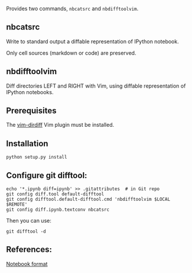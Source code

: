 Provides two commands, `nbcatsrc` and `nbdifftoolvim`.

## nbcatsrc

Write to standard output a diffable representation of IPython notebook.

Only cell sources (markdown or code) are preserved.

## nbdifftoolvim

Diff directories LEFT and RIGHT with Vim, using diffable representation of
IPython notebooks.

## Prerequisites

The [vim-dirdiff](https://github.com/will133/vim-dirdiff) Vim plugin must be installed.

## Installation

    python setup.py install

## Configure git difftool:

    echo '*.ipynb diff=ipynb' >> .gitattributes  # in Git repo
    git config diff.tool default-difftool
    git config difftool.default-difftool.cmd 'nbdifftoolvim $LOCAL $REMOTE'
    git config diff.ipynb.textconv nbcatsrc

Then you can use:

    git difftool -d

## References:

[Notebook format](http://ipython.org/ipython-doc/dev/notebook/nbformat.html)
